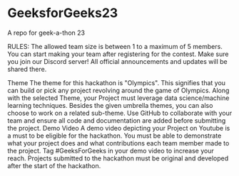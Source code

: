 # GeeksforGeeks23
A repo for geek-a-thon 23


RULES:
The allowed team size is between 1 to a maximum of 5 members. 
You can start making your team after registering for the contest.
Make sure you join our Discord server! 
All official announcements and updates will be shared there.

Theme 
The theme for this hackathon is "Olympics". This signifies that you can build or pick any project revolving around the game of Olympics.
Along with the selected Theme, your Project must leverage data science/machine learning techniques. 
Besides the given umbrella themes, you can also choose to work on a related sub-theme.
Use GitHub to collaborate with your team and ensure all code and documentation are added before submitting the project.
Demo Video 
A demo video depicting your Project on Youtube is a must to be eligible for the hackathon.
You must be able to demonstrate what your project does and what contributions each team member made to the project.
Tag #GeeksForGeeks in your demo video to increase your reach.
Projects submitted to the hackathon must be original and developed after the start of the hackathon.
















